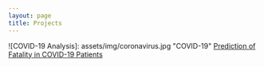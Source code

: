 ```yaml
---
layout: page
title: Projects
---
```


![COVID-19 Analysis]: assets/img/coronavirus.jpg "COVID-19"
[Prediction of Fatality in COVID-19 Patients](https://github.com/Arushi04/COVID-19-Analysis)
